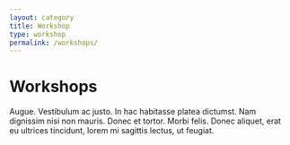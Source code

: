 ```yaml
---
layout: category
title: Workshop
type: workshop
permalink: /workshops/
---
```


# Workshops

Augue. Vestibulum ac justo. In hac habitasse platea dictumst. Nam dignissim
nisi non mauris. Donec et tortor. Morbi felis. Donec aliquet, erat eu ultrices
tincidunt, lorem mi sagittis lectus, ut feugiat.


